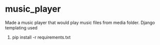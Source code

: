 # music_player
Made a music player that would play music files from media folder. Django templating used

1. pip install -r requirements.txt
